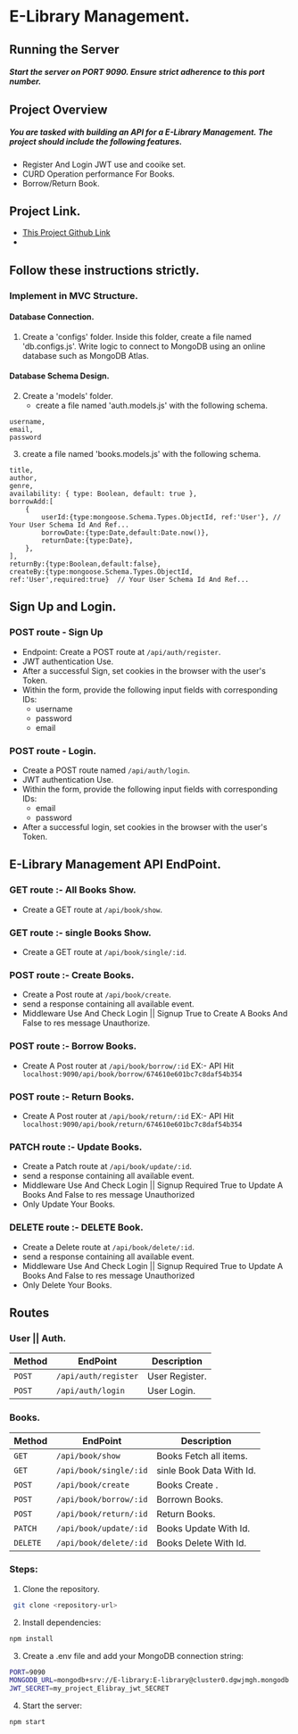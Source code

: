 # E-Library Management.

## Running the Server

##### Start the server on PORT 9090. Ensure strict adherence to this port number.

## Project Overview

##### You are tasked with building an API for a E-Library Management. The project should include the following features.
- Register And Login JWT use and cooike set.
- CURD Operation performance For Books.
- Borrow/Return Book.

## Project Link.
- [This Project Github Link](https://github.com/jeelnarola/E-library.git)
-   

## Follow these instructions strictly.

### Implement in MVC Structure.

#### Database Connection.
1. Create a 'configs' folder. Inside this folder, create a file named 'db.configs.js'. Write logic to connect to MongoDB using an online database such as MongoDB Atlas.

#### Database Schema Design.

2. Create a 'models' folder.
    - create a file named 'auth.models.js' with the following schema.
```
username,
email,
password
```

3. create a file named 'books.models.js' with the following schema.

```
title,
author,
genre,
availability: { type: Boolean, default: true },
borrowAdd:[
    {
        userId:{type:mongoose.Schema.Types.ObjectId, ref:'User'}, // Your User Schema Id And Ref...
        borrowDate:{type:Date,default:Date.now()},
        returnDate:{type:Date},
    },
],
returnBy:{type:Boolean,default:false},
createBy:{type:mongoose.Schema.Types.ObjectId, ref:'User',required:true}  // Your User Schema Id And Ref...
```

## Sign Up and Login.

### POST route - Sign Up
- Endpoint: Create a POST route at ```/api/auth/register```.
- JWT authentication Use.
- After a successful Sign, set cookies in the browser with the user's Token.
- Within the form, provide the following input fields with corresponding IDs:
    - username
    - password
    - email

### POST route - Login.
- Create a POST route named ```/api/auth/login```.
- JWT authentication Use.
- Within the form, provide the following input fields with corresponding IDs:
    - email
    - password
- After a successful login, set cookies in the browser with the user's Token.

## E-Library Management API EndPoint.

### GET route :- All Books Show.
- Create a GET route at ```/api/book/show```.

### GET route :- single Books Show.
- Create a GET route at ```/api/book/single/:id```.

### POST route :- Create Books.
- Create a Post route at ```/api/book/create```.
- send a response containing all available event.
- Middleware Use And Check Login || Signup True to Create A Books And False to res message Unauthorize.

### POST route :- Borrow Books.
- Create A Post router at ```/api/book/borrow/:id```
EX:- API Hit ``` localhost:9090/api/book/borrow/674610e601bc7c8daf54b354```

### POST route :- Return Books.
- Create A Post router at ```/api/book/return/:id```
EX:- API Hit ``` localhost:9090/api/book/return/674610e601bc7c8daf54b354```

### PATCH route :- Update Books.
- Create a Patch route at ```/api/book/update/:id```.
- send a response containing all available event.
- Middleware Use And Check Login || Signup Required True to Update A Books And False to res message Unauthorized
- Only Update Your Books.

### DELETE route :- DELETE Book.
- Create a Delete route at ```/api/book/delete/:id```.
- send a response containing all available event.
- Middleware Use And Check Login || Signup Required True to Update A Books And False to res message Unauthorized
- Only Delete Your Books.

## Routes

### User || Auth.

| Method   | EndPoint | Description |
|----------|----------|----------|
| ```POST```    | ```/api/auth/register```   | User Register.   |
| ```POST```    | ```/api/auth/login```   | User Login.   |\


### Books.

| Method   | EndPoint | Description |
|----------|----------|----------|
| ```GET```    | ```/api/book/show```   | Books Fetch all items.   |
| ```GET```    | ```/api/book/single/:id```   | sinle Book Data With Id.   |
| ```POST```    | ```/api/book/create```   | Books Create .   |
| ```POST```    | ```/api/book/borrow/:id```   | Borrown Books.   |
| ```POST```    | ```/api/book/return/:id```   | Return Books.   |
| ```PATCH```    | ```/api/book/update/:id```   | Books Update With Id.   |
| ```DELETE```    | ```/api/book/delete/:id```   | Books Delete With Id.   |

### Steps:
1. Clone the repository.
```bash
 git clone <repository-url>
```
2. Install dependencies:

``` bash
npm install
```
3. Create a .env file and add your MongoDB connection string:
``` bash
PORT=9090
MONGODB_URL=mongodb+srv://E-library:E-library@cluster0.dgwjmgh.mongodb.net/E-library?retryWrites=true&w=majority&appName=Cluster0
JWT_SECRET=my_project_Elibray_jwt_SECRET
```

4. Start the server:
``` bash
npm start
```